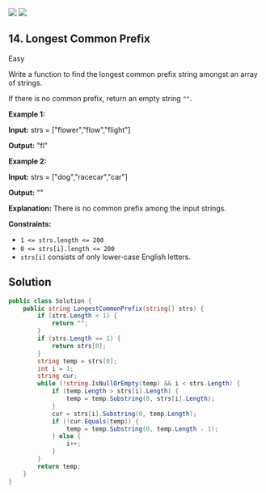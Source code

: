 [![](https://img.shields.io/github/stars/LeetCode-in-Net/LeetCode-in-Net?label=Stars&style=flat-square)](https://github.com/LeetCode-in-Net/LeetCode-in-Net)
[![](https://img.shields.io/github/forks/LeetCode-in-Net/LeetCode-in-Net?label=Fork%20me%20on%20GitHub%20&style=flat-square)](https://github.com/LeetCode-in-Net/LeetCode-in-Net/fork)

## 14\. Longest Common Prefix

Easy

Write a function to find the longest common prefix string amongst an array of strings.

If there is no common prefix, return an empty string `""`.

**Example 1:**

**Input:** strs = ["flower","flow","flight"]

**Output:** "fl" 

**Example 2:**

**Input:** strs = ["dog","racecar","car"]

**Output:** ""

**Explanation:** There is no common prefix among the input strings. 

**Constraints:**

*   `1 <= strs.length <= 200`
*   `0 <= strs[i].length <= 200`
*   `strs[i]` consists of only lower-case English letters.

## Solution

```csharp
public class Solution {
    public string LongestCommonPrefix(string[] strs) {
        if (strs.Length < 1) {
            return "";
        }
        if (strs.Length == 1) {
            return strs[0];
        }
        string temp = strs[0];
        int i = 1;
        string cur;
        while (!string.IsNullOrEmpty(temp) && i < strs.Length) {
            if (temp.Length > strs[i].Length) {
                temp = temp.Substring(0, strs[i].Length);
            }
            cur = strs[i].Substring(0, temp.Length);
            if (!cur.Equals(temp)) {
                temp = temp.Substring(0, temp.Length - 1);
            } else {
                i++;
            }
        }
        return temp;
    }
}
```
